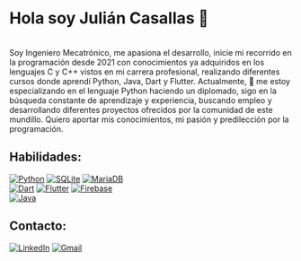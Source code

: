 # Hola soy Julián Casallas 👋
</br>
Soy Ingeniero Mecatrónico, me apasiona el desarrollo, inicie mi recorrido en la programación desde 2021 con conocimientos ya adquiridos en los lenguajes C y C++ vistos en mi carrera profesional, realizando diferentes cursos donde aprendí Python, Java, Dart y Flutter. Actualmente, 🌱 me estoy especializando en el lenguaje Python haciendo un diplomado, sigo en la búsqueda constante de aprendizaje y experiencia, buscando empleo y desarrollando diferentes proyectos ofrecidos por la comunidad de este mundillo. Quiero aportar mis conocimientos, mi pasión y predilección por la programación.

## Habilidades:
[![Python](https://img.shields.io/badge/-Python-FFF700)]()
[![SQLite](https://img.shields.io/badge/-SQLite-FBFBFD)]()
[![MariaDB](https://img.shields.io/badge/-MariaDB-2DE500)]()
</br>
[![Dart](https://img.shields.io/badge/-Dart-151515)]()
[![Flutter](https://img.shields.io/badge/-Flutter-0738EC)]()
[![Firebase](https://img.shields.io/badge/-Firebase-C96B00)]()
</br>
[![Java](https://img.shields.io/badge/-Java-BC0000)]()

## Contacto:

[![LinkedIn](https://img.shields.io/badge/-Linkedin-lightgrey)](https://www.linkedin.com/in/julian-david-casallas-bernal-83b44217a/)
[![Gmail](https://img.shields.io/badge/-Gmail-red)](julian.casallasb@gmail.com)
